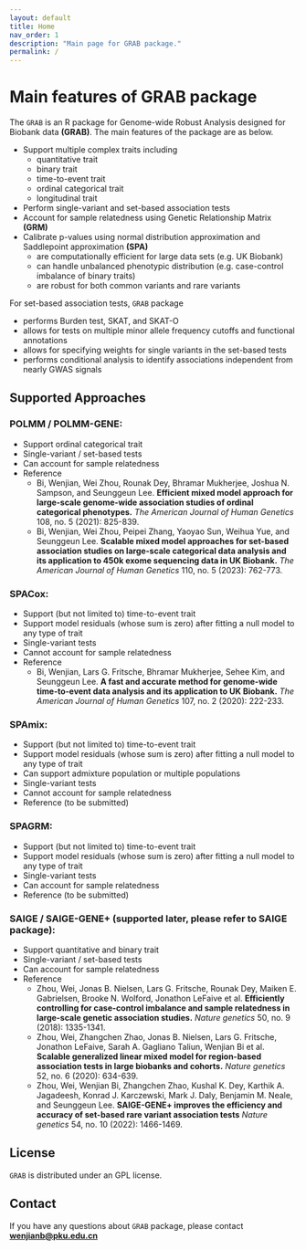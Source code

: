 ```yaml
---
layout: default
title: Home
nav_order: 1
description: "Main page for GRAB package."
permalink: /
---
```


# Main features of GRAB package

The ```GRAB``` is an R package for Genome-wide Robust Analysis designed for Biobank data **(GRAB)**. 
The main features of the package are as below. 

- Support multiple complex traits including 
  - quantitative trait
  - binary trait 
  - time-to-event trait 
  - ordinal categorical trait
  - longitudinal trait
- Perform single-variant and set-based association tests 
- Account for sample relatedness using Genetic Relationship Matrix **(GRM)**
- Calibrate p-values using normal distribution approximation and Saddlepoint approximation **(SPA)** 
  - are computationally efficient for large data sets (e.g. UK Biobank)
  - can handle unbalanced phenotypic distribution (e.g. case-control imbalance of binary traits)
  - are robust for both common variants and rare variants

For set-based association tests, ```GRAB``` package
- performs Burden test, SKAT, and SKAT-O 
- allows for tests on multiple minor allele frequency cutoffs and functional annotations
- allows for specifying weights for single variants in the set-based tests
- performs conditional analysis to identify associations independent from nearly GWAS signals


## Supported Approaches

### POLMM / POLMM-GENE:
- Support ordinal categorical trait
- Single-variant / set-based tests
- Can account for sample relatedness
- Reference
  - Bi, Wenjian, Wei Zhou, Rounak Dey, Bhramar Mukherjee, Joshua N. Sampson, and Seunggeun Lee. **Efficient mixed model approach for large-scale genome-wide association studies of ordinal categorical phenotypes.** *The American Journal of Human Genetics* 108, no. 5 (2021): 825-839.
  - Bi, Wenjian, Wei Zhou, Peipei Zhang, Yaoyao Sun, Weihua Yue, and Seunggeun Lee. **Scalable mixed model approaches for set-based association studies on large-scale categorical data analysis and its application to 450k exome sequencing data in UK Biobank.** *The American Journal of Human Genetics* 110, no. 5 (2023): 762-773.

### SPACox:
- Support (but not limited to) time-to-event trait
- Support model residuals (whose sum is zero) after fitting a null model to any type of trait 
- Single-variant tests
- Cannot account for sample relatedness
- Reference
  - Bi, Wenjian, Lars G. Fritsche, Bhramar Mukherjee, Sehee Kim, and Seunggeun Lee. **A fast and accurate method for genome-wide time-to-event data analysis and its application to UK Biobank.** *The American Journal of Human Genetics* 107, no. 2 (2020): 222-233.

### SPAmix:
- Support (but not limited to) time-to-event trait
- Support model residuals (whose sum is zero) after fitting a null model to any type of trait 
- Can support admixture population or multiple populations
- Single-variant tests
- Cannot account for sample relatedness
- Reference (to be submitted)

### SPAGRM:
- Support (but not limited to) time-to-event trait
- Support model residuals (whose sum is zero) after fitting a null model to any type of trait 
- Single-variant tests
- Can account for sample relatedness
- Reference (to be submitted)

### SAIGE / SAIGE-GENE+ (supported later, please refer to SAIGE package):
- Support quantitative and binary trait
- Single-variant / set-based tests
- Can account for sample relatedness
- Reference
  - Zhou, Wei, Jonas B. Nielsen, Lars G. Fritsche, Rounak Dey, Maiken E. Gabrielsen, Brooke N. Wolford, Jonathon LeFaive et al. **Efficiently controlling for case-control imbalance and sample relatedness in large-scale genetic association studies.** *Nature genetics* 50, no. 9 (2018): 1335-1341.
  - Zhou, Wei, Zhangchen Zhao, Jonas B. Nielsen, Lars G. Fritsche, Jonathon LeFaive, Sarah A. Gagliano Taliun, Wenjian Bi et al. **Scalable generalized linear mixed model for region-based association tests in large biobanks and cohorts.** *Nature genetics* 52, no. 6 (2020): 634-639.
  - Zhou, Wei, Wenjian Bi, Zhangchen Zhao, Kushal K. Dey, Karthik A. Jagadeesh, Konrad J. Karczewski, Mark J. Daly, Benjamin M. Neale, and Seunggeun Lee. **SAIGE-GENE+ improves the efficiency and accuracy of set-based rare variant association tests** *Nature genetics* 54, no. 10 (2022): 1466-1469.

## License
```GRAB``` is distributed under an GPL license.

## Contact
If you have any questions about ```GRAB``` package, please contact **wenjianb@pku.edu.cn**
